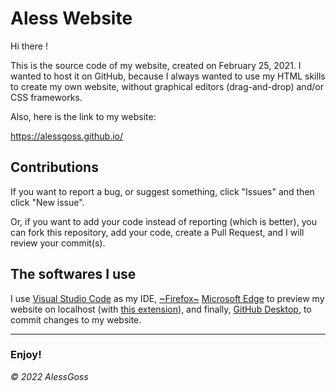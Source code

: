 # Aless Website

Hi there !

This is the source code of my website, created on February 25, 2021.
I wanted to host it on GitHub, because I always wanted to use my HTML skills to create my own website, without graphical editors (drag-and-drop) and/or CSS frameworks.

Also, here is the link to my website:

https://alessgoss.github.io/

## Contributions

If you want to report a bug, or suggest something, click "Issues" and then click "New issue".

Or, if you want to add your code instead of reporting (which is better), you can fork this repository, add your code, create a Pull Request, and I will review your commit(s).

## The softwares I use

I use [Visual Studio Code](https://code.visualstudio.com) as my IDE, [~Firefox~](https://www.mozilla.org/en-US/firefox/) [Microsoft Edge](https://www.microsoft.com/en-us/edge) to preview my website on localhost (with [this extension](https://marketplace.visualstudio.com/items?itemName=ritwickdey.LiveServer)), and finally, [GitHub Desktop](https://desktop.github.com/), to commit changes to my website.

-----------------------

### Enjoy!

_&copy; 2022 AlessGoss_
